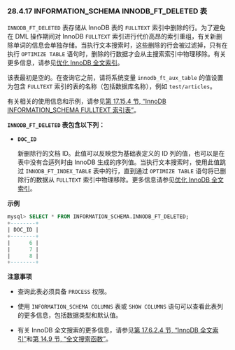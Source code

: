 ### 28.4.17 INFORMATION_SCHEMA INNODB_FT_DELETED 表

`INNODB_FT_DELETED` 表存储从 InnoDB 表的 `FULLTEXT` 索引中删除的行。为了避免在 DML 操作期间对 InnoDB `FULLTEXT` 索引进行代价高昂的索引重组，有关新删除单词的信息会单独存储。当执行文本搜索时，这些删除的行会被过滤掉，只有在执行 `OPTIMIZE TABLE` 语句时，删除的行数据才会从主搜索索引中物理移除。有关更多信息，请参见[优化 InnoDB 全文索引](#optimizing-innodb-full-text-indexes)。

该表最初是空的。在查询它之前，请将系统变量 `innodb_ft_aux_table` 的值设置为包含 `FULLTEXT` 索引的表的名称（包括数据库名称），例如 `test/articles`。

有关相关的使用信息和示例，请参见[第 17.15.4 节, “InnoDB INFORMATION_SCHEMA FULLTEXT 索引表”](#innodb-information-schema-fulltext-index-tables)。

**`INNODB_FT_DELETED` 表包含以下列：**

- **`DOC_ID`**
  
  新删除行的文档 ID。此值可以反映您为基础表定义的 ID 列的值，也可以是在表中没有合适列时由 InnoDB 生成的序列值。当执行文本搜索时，使用此值跳过 `INNODB_FT_INDEX_TABLE` 表中的行，直到通过 `OPTIMIZE TABLE` 语句将已删除行的数据从 `FULLTEXT` 索引中物理移除。更多信息请参见[优化 InnoDB 全文索引](#optimizing-innodb-full-text-indexes)。

**示例**

```sql
mysql> SELECT * FROM INFORMATION_SCHEMA.INNODB_FT_DELETED;
+--------+
| DOC_ID |
+--------+
|      6 |
|      7 |
|      8 |
+--------+
```

**注意事项**

- 查询此表必须具备 `PROCESS` 权限。
- 使用 `INFORMATION_SCHEMA COLUMNS` 表或 `SHOW COLUMNS` 语句可以查看此表列的更多信息，包括数据类型和默认值。

- 有关 InnoDB 全文搜索的更多信息，请参见[第 17.6.2.4 节, “InnoDB 全文索引”](#innodb-full-text-indexes)和[第 14.9 节, “全文搜索函数”](#full-text-search-functions)。